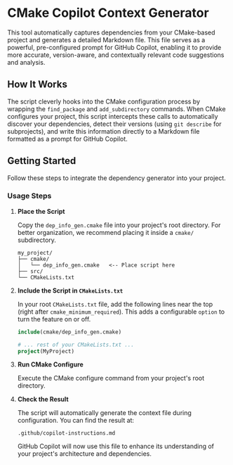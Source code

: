 # CMake Copilot Context Generator

This tool automatically captures dependencies from your CMake-based project and generates a detailed Markdown file. This file serves as a powerful, pre-configured prompt for GitHub Copilot, enabling it to provide more accurate, version-aware, and contextually relevant code suggestions and analysis.

## How It Works

The script cleverly hooks into the CMake configuration process by wrapping the `find_package` and `add_subdirectory` commands. When CMake configures your project, this script intercepts these calls to automatically discover your dependencies, detect their versions (using `git describe` for subprojects), and write this information directly to a Markdown file formatted as a prompt for GitHub Copilot.

## Getting Started

Follow these steps to integrate the dependency generator into your project.

### Usage Steps

1.  **Place the Script**

    Copy the `dep_info_gen.cmake` file into your project's root directory. For better organization, we recommend placing it inside a `cmake/` subdirectory.

    ```
    my_project/
    ├── cmake/
    │   └── dep_info_gen.cmake   <-- Place script here
    ├── src/
    └── CMakeLists.txt
    ```

2.  **Include the Script in `CMakeLists.txt`**

    In your root `CMakeLists.txt` file, add the following lines near the top (right after `cmake_minimum_required`). This adds a configurable `option` to turn the feature on or off.

    ```cmake
    include(cmake/dep_info_gen.cmake)

    # ... rest of your CMakeLists.txt ...
    project(MyProject)
    ```

3.  **Run CMake Configure**

    Execute the CMake configure command from your project's root directory.

4.  **Check the Result**

    The script will automatically generate the context file during configuration. You can find the result at:

    `.github/copilot-instructions.md`

    GitHub Copilot will now use this file to enhance its understanding of your project's architecture and dependencies.